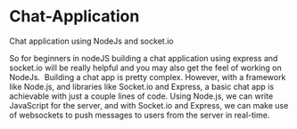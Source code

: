 # Chat-Application
Chat application using NodeJs and socket.io

So for beginners in nodeJS building a chat application using express and socket.io will be really helpful and you may also get the feel of working on NodeJs. 
Building a chat app is pretty complex. However, with a framework like Node.js, and libraries like Socket.io and Express, a basic chat app is achievable with just a couple lines of code. Using Node.js, we can write JavaScript for the server, and with Socket.io and Express, we can make use of websockets to push messages to users from the server in real-time.
